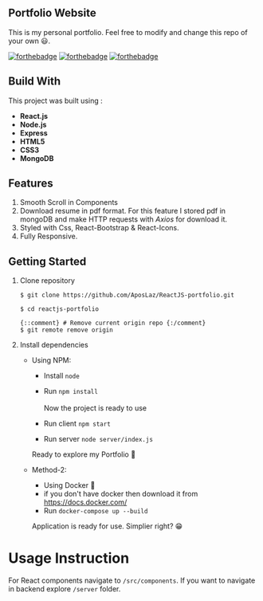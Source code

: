 ## Portfolio Website

This is my personal portfolio. Feel free to modify and change this repo of your own :smiley:.

[![forthebadge](https://forthebadge.com/images/badges/made-with-javascript.svg)](https://forthebadge.com)   [![forthebadge](https://forthebadge.com/images/badges/uses-html.svg)](https://forthebadge.com)   [![forthebadge](https://forthebadge.com/images/badges/uses-css.svg)](https://forthebadge.com)

## Build With

This project was built using :

* **React.js**
* **Node.js**
* **Express**
* **HTML5**
* **CSS3**
* **MongoDB**

## Features

1. Smooth Scroll in Components
2. Download resume in pdf format. For this feature I stored pdf in mongoDB and make HTTP requests with *Axios* for download it.
3. Styled with Css, React-Bootstrap & React-Icons.
4. Fully Responsive.

## Getting Started

1. Clone repository
	```
	$ git clone https://github.com/AposLaz/ReactJS-portfolio.git
		
	$ cd reactjs-portfolio

	{::comment} # Remove current origin repo {:/comment}
	$ git remote remove origin  
	```
2. Install dependencies 
	* Using NPM:
		* Install ```node```
		* Run ```npm install```  
		<br/>Now the project is ready to use
		
		* Run client ```npm start```
		* Run server ```node server/index.js```
	
		Ready to explore my Portfolio :partying_face:
	
	* Method-2:
		* Using Docker :whale2:
		* if you don't have docker then download it from https://docs.docker.com/
		* Run ```docker-compose up --build```
	
		Application is ready for use. Simplier right? :grin:

# Usage Instruction

For React components navigate to ```/src/components```. If you want to navigate in backend explore ```/server``` folder. 






